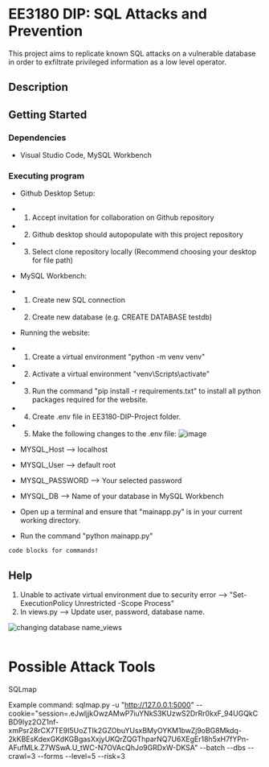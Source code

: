 # EE3180 DIP: SQL Attacks and Prevention 

This project aims to replicate known SQL attacks on a vulnerable database in order to exfiltrate privileged information as a low level operator. 

## Description

<Include usage of SQL attacks after completion>

## Getting Started

### Dependencies

* Visual Studio Code, MySQL Workbench

### Executing program

* Github Desktop Setup:
* 1. Accept invitation for collaboration on Github repository
* 2. Github desktop should autopopulate with this project repository
* 3. Select clone repository locally (Recommend choosing your desktop for file path)

* MySQL Workbench:
* 1. Create new SQL connection
* 2. Create new database (e.g. CREATE DATABASE testdb)

* Running the website:
* 1. Create a virtual environment "python -m venv venv"
* 2. Activate a virtual environment "venv\Scripts\activate" 
* 3. Run the command "pip install -r requirements.txt" to install all python packages required for the website.
* 4. Create .env file in EE3180-DIP-Project folder.
* 5. Make the following changes to the .env file:
![image](https://github.com/user-attachments/assets/96a1c9ac-e71a-4cde-bad0-fd2e58b942ef)
* MYSQL_Host --> localhost
* MYSQL_User --> default root
* MYSQL_PASSWORD --> Your selected password
* MYSQL_DB --> Name of your database in MySQL Workbench
* Open up a terminal and ensure that "mainapp.py" is in your current working directory.
* Run the command "python mainapp.py"

```
code blocks for commands!

```

## Help

1. Unable to activate virtual environment due to security error --> "Set-ExecutionPolicy Unrestricted -Scope Process"
2. In views.py --> Update user, password, database name. 

![changing database name_views](https://github.com/user-attachments/assets/71eb4ded-23cb-4423-bd54-c49cee01bfa2)

```

```

# Possible Attack Tools
SQLmap

Example command: sqlmap.py -u "http://127.0.0.1:5000" --cookie="session=.eJwljjkOwzAMwP7iuYNkS3KUzwS2DrRr0kxF_94UGQkCBD9lyz2OZ1nf-xmPsr28rCX7TE9I5UoZTIk2GZObuYUsxBMyOYKM1bwZj9oBG8Mkdq-2kKBEsKdexGKdKGBgasXxjyUKQrZQGThparNQ7U6XEgEr18h5xH7fYPn-AFufMLk.Z7WSwA.U_tWC-N7OVAcQhJo9GRDxW-DKSA" --batch --dbs --crawl=3 --forms --level=5 --risk=3


